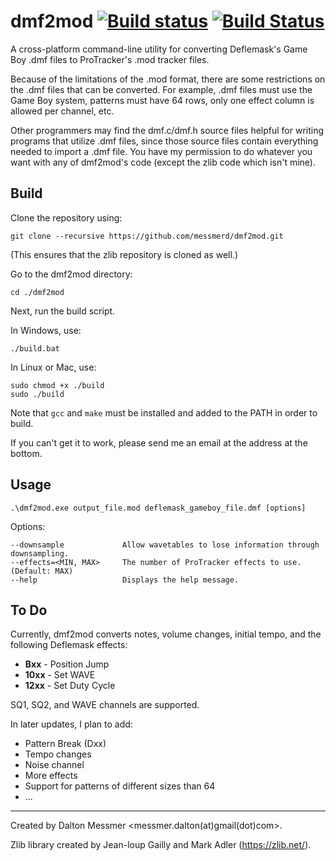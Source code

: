 dmf2mod [![Build status](https://ci.appveyor.com/api/projects/status/uvds55gsh593bcnl?svg=true)](https://ci.appveyor.com/project/messmerd/dmf2mod) [![Build Status](https://travis-ci.org/messmerd/dmf2mod.svg?branch=master)](https://travis-ci.org/messmerd/dmf2mod) 
======

A cross-platform command-line utility for converting Deflemask's Game Boy .dmf files to ProTracker's .mod tracker files.

Because of the limitations of the .mod format, there are some restrictions on the .dmf files that can be converted. 
For example, .dmf files must use the Game Boy system, patterns must have 64 rows, only one effect column is allowed per channel, etc. 
 
Other programmers may find the dmf.c/dmf.h source files helpful for writing programs that utilize .dmf files, since those source files contain everything needed to import a .dmf file. You have my permission to do whatever you want with any of dmf2mod's code (except the zlib code which isn't mine).

## Build    
Clone the repository using: 

```git clone --recursive https://github.com/messmerd/dmf2mod.git``` <p>(This ensures that the zlib repository is cloned as well.)

Go to the dmf2mod directory: 

```cd ./dmf2mod ```

Next, run the build script. 

In Windows, use:

```./build.bat``` 

In Linux or Mac, use:

```
sudo chmod +x ./build
sudo ./build 
```

Note that `gcc` and `make` must be installed and added to the PATH in order to build. 

If you can't get it to work, please send me an email at the address at the bottom. 

## Usage 
```
.\dmf2mod.exe output_file.mod deflemask_gameboy_file.dmf [options]
``` 
Options:
```
--downsample             Allow wavetables to lose information through downsampling. 
--effects=<MIN, MAX>     The number of ProTracker effects to use. (Default: MAX) 
--help                   Displays the help message.
```
 
## To Do
Currently, dmf2mod converts notes, volume changes, initial tempo, and the following Deflemask effects: 
- **Bxx**  - Position Jump
- **10xx** - Set WAVE 
- **12xx** - Set Duty Cycle 
 
SQ1, SQ2, and WAVE channels are supported. 
 
In later updates, I plan to add: 
- Pattern Break (Dxx) 
- Tempo changes 
- Noise channel 
- More effects 
- Support for patterns of different sizes than 64 
- ... 
 
______
Created by Dalton Messmer <messmer.dalton(at)gmail(dot)com>. 

Zlib library created by Jean-loup Gailly and Mark Adler (https://zlib.net/).
